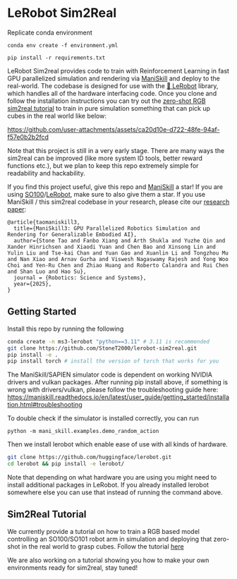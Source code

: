# LeRobot Sim2Real


Replicate conda environment 
```
conda env create -f environment.yml

pip install -r requirements.txt
```


LeRobot Sim2real provides code to train with Reinforcement Learning in fast GPU parallelized simulation and rendering via [ManiSkill](https://github.com/haosulab/ManiSkill) and deploy to the real-world. The codebase is designed for use with the [🤗 LeRobot](https://github.com/huggingface/lerobot) library, which handles all of the hardware interfacing code. Once you clone and follow the installation instructions you can try out the [zero-shot RGB sim2real tutorial](./docs/zero_shot_rgb_sim2real.md) to train in pure simulation something that can pick up cubes in the real world like below:

https://github.com/user-attachments/assets/ca20d10e-d722-48fe-94af-f57e0b2b2fcd

Note that this project is still in a very early stage. There are many ways the sim2real can be improved (like more system ID tools, better reward functions etc.), but we plan to keep this repo extremely simple for readability and hackability.

If you find this project useful, give this repo and [ManiSkill](https://github.com/haosulab/ManiSkill) a star! If you are using [SO100](https://github.com/TheRobotStudio/SO-ARM100/)/[LeRobot](https://github.com/huggingface/lerobot), make sure to also give them a star. If you use ManiSkill / this sim2real codebase in your research, please cite our [research paper](https://arxiv.org/abs/2410.00425):

```
@article{taomaniskill3,
  title={ManiSkill3: GPU Parallelized Robotics Simulation and Rendering for Generalizable Embodied AI},
  author={Stone Tao and Fanbo Xiang and Arth Shukla and Yuzhe Qin and Xander Hinrichsen and Xiaodi Yuan and Chen Bao and Xinsong Lin and Yulin Liu and Tse-kai Chan and Yuan Gao and Xuanlin Li and Tongzhou Mu and Nan Xiao and Arnav Gurha and Viswesh Nagaswamy Rajesh and Yong Woo Choi and Yen-Ru Chen and Zhiao Huang and Roberto Calandra and Rui Chen and Shan Luo and Hao Su},
  journal = {Robotics: Science and Systems},
  year={2025},
}
```

## Getting Started

Install this repo by running the following
```bash
conda create -n ms3-lerobot "python==3.11" # 3.11 is recommended
git clone https://github.com/StoneT2000/lerobot-sim2real.git
pip install -e .
pip install torch # install the version of torch that works for you
```

The ManiSkill/SAPIEN simulator code is dependent on working NVIDIA drivers and vulkan packages. After running pip install above, if something is wrong with drivers/vulkan, please follow the troubleshooting guide here: https://maniskill.readthedocs.io/en/latest/user_guide/getting_started/installation.html#troubleshooting

To double check if the simulator is installed correctly, you can run 

```
python -m mani_skill.examples.demo_random_action
```

Then we install lerobot which enable ease of use with all kinds of hardware.

```bash
git clone https://github.com/huggingface/lerobot.git
cd lerobot && pip install -e lerobot/
```

Note that depending on what hardware you are using you might need to install additional packages in LeRobot. If you already installed lerobot somewhere else you can use that instead of running the command above.

## Sim2Real Tutorial

We currently provide a tutorial on how to train a RGB based model controlling an SO100/SO101 robot arm in simulation and deploying that zero-shot in the real world to grasp cubes. Follow the tutorial [here](./docs/zero_shot_rgb_sim2real.md)

We are also working on a tutorial showing you how to make your own environments ready for sim2real, stay tuned!
